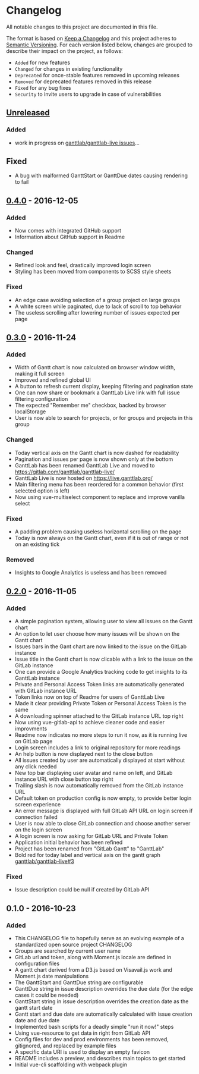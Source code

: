 # Changelog
All notable changes to this project are documented in this file.

The format is based on [Keep a Changelog](http://keepachangelog.com/) and this project adheres to [Semantic Versioning](http://semver.org/). For each version listed below, changes are grouped to describe their impact on the project, as follows:

- `Added` for new features
- `Changed` for changes in existing functionality
- `Deprecated` for once-stable features removed in upcoming releases
- `Removed` for deprecated features removed in this release
- `Fixed` for any bug fixes
- `Security` to invite users to upgrade in case of vulnerabilities

## [Unreleased]
### Added
- work in progress on [ganttlab/ganttlab-live issues](https://gitlab.com/ganttlab/ganttlab-live/issues?scope=all&state=opened&utf8=%E2%9C%93&label_name%5B%5D=Feature)...

## Fixed
- A bug with malformed GanttStart or GanttDue dates causing rendering to fail

## [0.4.0] - 2016-12-05
### Added
- Now comes with integrated GitHub support
- Information about GitHub support in Readme

### Changed
- Refined look and feel, drastically improved login screen
- Styling has been moved from components to SCSS style sheets

### Fixed
- An edge case avoiding selection of a group project on large groups
- A white screen while paginated, due to lack of scroll to top behavior
- The useless scrolling after lowering number of issues expected per page

## [0.3.0] - 2016-11-24
### Added
- Width of Gantt chart is now calculated on browser window width, making it full screen
- Improved and refined global UI
- A button to refresh current display, keeping filtering and pagination state
- One can now share or bookmark a GanttLab Live link with full issue filtering configuration
- The expected "Remember me" checkbox, backed by browser localStorage
- User is now able to search for projects, or for groups and projects in this group

### Changed
- Today vertical axis on the Gantt chart is now dashed for readability
- Pagination and issues per page is now shown only at the bottom
- GanttLab has been renamed GanttLab Live and moved to https://gitlab.com/ganttlab/ganttlab-live/
- GanttLab Live is now hosted on https://live.ganttlab.org/
- Main filtering menu has been reordered for a common behavior (first selected option is left)
- Now using vue-multiselect component to replace and improve vanilla select

### Fixed
- A padding problem causing useless horizontal scrolling on the page
- Today is now always on the Gantt chart, even if it is out of range or not on an existing tick

### Removed
- Insights to Google Analytics is useless and has been removed

## [0.2.0] - 2016-11-05
### Added
- A simple pagination system, allowing user to view all issues on the Gantt chart
- An option to let user choose how many issues will be shown on the Gantt chart
- Issues bars in the Gant chart are now linked to the issue on the GitLab instance
- Issue title in the Gantt chart is now clicable with a link to the issue on the GitLab instance
- One can provide a Google Analytics tracking code to get insights to its GanttLab instance
- Private and Personal Access Token links are automatically generated with GitLab instance URL
- Token links now on top of Readme for users of GanttLab Live
- Made it clear providing Private Token or Personal Access Token is the same
- A downloading spinner attached to the GitLab instance URL top right
- Now using vue-gitlab-api to achieve cleaner code and easier improvments
- Readme now indicates no more steps to run it now, as it is running live on GitLab page
- Login screen includes a link to original repository for more readings
- An help button is now displayed next to the close button
- All issues created by user are automatically displayed at start without any click needed
- New top bar displaying user avatar and name on left, and GitLab instance URL with close button top right
- Trailing slash is now automatically removed from the GitLab instance URL
- Default token on production config is now empty, to provide better login screen experience
- An error message is displayed with full GitLab API URL on login screen if connection failed
- User is now able to close GitLab connection and choose another server on the login screen
- A login screen is now asking for GitLab URL and Private Token
- Application initial behavior has been refined
- Project has been renamed from "GitLab Gantt" to "GanttLab"
- Bold red for today label and vertical axis on the gantt graph [ganttlab/ganttlab-live#3](https://gitlab.com/ganttlab/ganttlab-live/issues/3)

### Fixed
- Issue description could be null if created by GitLab API

## 0.1.0 - 2016-10-23
### Added
- This CHANGELOG file to hopefully serve as an evolving example of a standardized open source project CHANGELOG
- Groups are searched by current user name
- GitLab url and token, along with Moment.js locale are defined in configuration files
- A gantt chart derived from a D3.js based on Visavail.js work and Moment.js date manipulations
- The GanttStart and GanttDue string are configurable
- GanttDue string in issue description overrides the due date (for the edge cases it could be needed)
- GanttStart string in issue description overrides the creation date as the gantt start date
- Gantt start and due date are automatically calculated with issue creation date and due date
- Implemented bash scripts for a deadly simple "run it now!" steps
- Using vue-resource to get data in right from GitLab API
- Config files for dev and prod environments has been removed, gitignored, and replaced by example files
- A specific data URI is used to display an empty favicon
- README includes a preview, and describes main topics to get started
- Initial vue-cli scaffolding with webpack plugin

[Unreleased]: https://gitlab.com/ganttlab/ganttlab-live/compare/v0.4.0...master
[0.4.0]: https://gitlab.com/ganttlab/ganttlab-live/compare/v0.3.0...v0.4.0
[0.3.0]: https://gitlab.com/ganttlab/ganttlab-live/compare/v0.2.0...v0.3.0
[0.2.0]: https://gitlab.com/ganttlab/ganttlab-live/compare/v0.1.0...v0.2.0